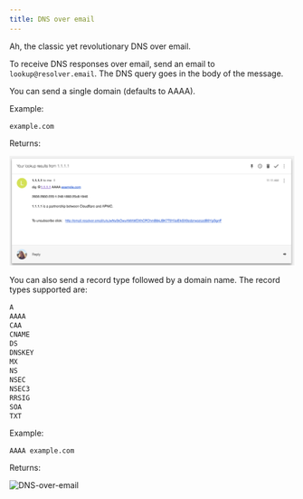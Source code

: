```yaml
---
title: DNS over email
---
```


Ah, the classic yet revolutionary DNS over email.

To receive DNS responses over email, send an email to `lookup@resolver.email`. The DNS query goes in the body of the message.

You can send a single domain (defaults to AAAA).

Example:

    example.com

Returns:

![DNS-over-email](../static/dns-over-email.png)

You can also send a record type followed by a domain name. The record types supported are:

    A
    AAAA
    CAA
    CNAME
    DS
    DNSKEY
    MX
    NS
    NSEC
    NSEC3
    RRSIG
    SOA
    TXT

Example:

    AAAA example.com

Returns:

![DNS-over-email](https://developers.cloudflare.com/1.1.1.1/img/dns-over-email.png)
